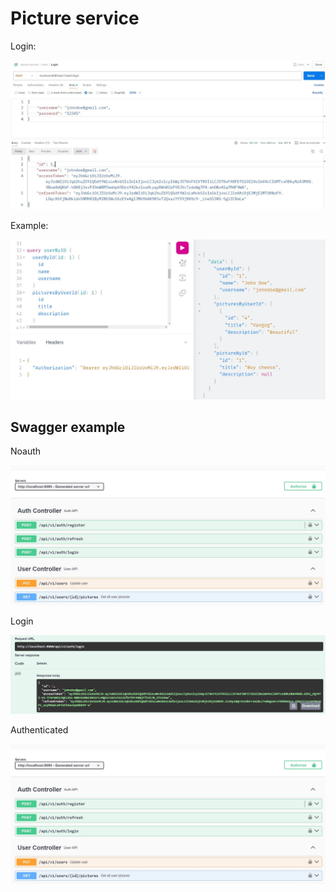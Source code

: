 # Picture service

Login:

![Postman get token](docs/login.JPG)

Example:

![GraphQL query with auth](docs/graphql-req-auth.JPG)

## Swagger example

Noauth

![Swagger with noauth](docs/swagger-noauth.JPG)

Login

![Swagger login](docs/swagger-login.JPG)

Authenticated

![Swagger with auth](docs/swagger-noauth.JPG)
